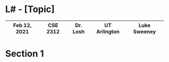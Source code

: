 # L# - [Topic]

| Feb 12, 2021 | CSE 2312 | Dr. Losh | UT Arlington | Luke Sweeney |
| ------------ | -------- | -------- | ------------ | ------------ | 

# Section 1
